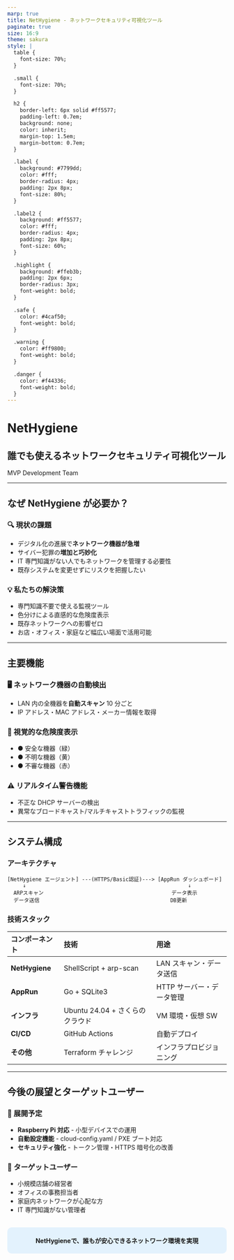 ```yaml
---
marp: true
title: NetHygiene - ネットワークセキュリティ可視化ツール
paginate: true
size: 16:9
theme: sakura
style: |
  table {
    font-size: 70%;
  }

  .small {
    font-size: 70%;
  }

  h2 {
    border-left: 6px solid #ff5577;
    padding-left: 0.7em;
    background: none;
    color: inherit;
    margin-top: 1.5em;
    margin-bottom: 0.7em;
  }

  .label {
    background: #7799dd;
    color: #fff;
    border-radius: 4px;
    padding: 2px 8px;
    font-size: 80%;
  }

  .label2 {
    background: #ff5577;
    color: #fff;
    border-radius: 4px;
    padding: 2px 8px;
    font-size: 60%;
  }

  .highlight {
    background: #ffeb3b;
    padding: 2px 6px;
    border-radius: 3px;
    font-weight: bold;
  }

  .safe {
    color: #4caf50;
    font-weight: bold;
  }

  .warning {
    color: #ff9800;
    font-weight: bold;
  }

  .danger {
    color: #f44336;
    font-weight: bold;
  }
---
```


<!-- _class: pink lead -->

# NetHygiene

## 誰でも使えるネットワークセキュリティ可視化ツール

MVP Development Team

---

## なぜ NetHygiene が必要か？

### 🔍 現状の課題

- デジタル化の進展で**ネットワーク機器が急増**
- サイバー犯罪の**増加と巧妙化**
- IT 専門知識がない人でもネットワークを管理する必要性
- 既存システムを変更せずにリスクを把握したい

### 💡 私たちの解決策

- <span class="highlight">専門知識不要</span>で使える監視ツール
- 色分けによる<span class="highlight">直感的な危険度表示</span>
- 既存ネットワークへの<span class="highlight">影響ゼロ</span>
- お店・オフィス・家庭など幅広い場面で活用可能

---

## 主要機能

### 🖥️ ネットワーク機器の自動検出

- LAN 内の全機器を**自動スキャン** <span class="label">10 分ごと</span>
- IP アドレス・MAC アドレス・メーカー情報を取得

### 🎨 視覚的な危険度表示

- <span class="safe">● 安全な機器（緑）</span>
- <span class="warning">● 不明な機器（黄）</span>
- <span class="danger">● 不審な機器（赤）</span>

### ⚠️ リアルタイム警告機能

- 不正な DHCP サーバーの検出
- 異常なブロードキャスト/マルチキャストトラフィックの監視

---

## システム構成

### アーキテクチャ

```
[NetHygiene エージェント] ---(HTTPS/Basic認証)---> [AppRun ダッシュボード]
     ↓                                                    ↓
  ARPスキャン                                         データ表示
  データ送信                                          DB更新
```

### 技術スタック

| コンポーネント | 技術                                             | 用途                      |
| :------------- | :----------------------------------------------- | :------------------------ |
| **NetHygiene** | ShellScript + arp-scan                           | LAN スキャン・データ送信  |
| **AppRun**     | Go + SQLite3                                     | HTTP サーバー・データ管理 |
| **インフラ**   | Ubuntu 24.04 + さくらのクラウド                  | VM 環境・仮想 SW          |
| **CI/CD**      | GitHub Actions                                   | 自動デプロイ              |
| **その他**     | Terraform <span class="label2">チャレンジ</span> | インフラプロビジョニング  |

---

## 今後の展望とターゲットユーザー

### 🚀 展開予定

- **Raspberry Pi 対応** - 小型デバイスでの運用
- **自動設定機能** - cloud-config.yaml / PXE ブート対応
- **セキュリティ強化** - トークン管理・HTTPS 暗号化の改善

### 🎯 ターゲットユーザー

- 小規模店舗の経営者
- オフィスの事務担当者
- 家庭内ネットワークが心配な方
- IT 専門知識がない管理者

<br>

<div style="text-align: center; background: #e3f2fd; padding: 20px; border-radius: 10px;">
<strong>NetHygieneで、誰もが安心できるネットワーク環境を実現</strong>
</div>
